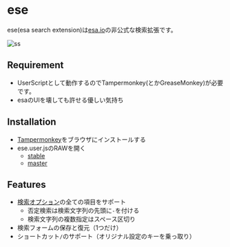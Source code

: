 # ese

ese(esa search extension)は[esa.io](https://esa.io)の非公式な検索拡張です。

![ss](https://github.com/nalabjp/ese/blob/images/ss.gif)

## Requirement

* UserScriptとして動作するのでTampermonkey(とかGreaseMonkey)が必要です。
* esaのUIを壊しても許せる優しい気持ち

## Installation

* [Tampermonkey](http://tampermonkey.net)をブラウザにインストールする
* ese.user.jsのRAWを開く
    * [stable](https://github.com/nalabjp/ese/raw/v1.0.0/ese.user.js)
    * [master](https://github.com/nalabjp/ese/raw/master/ese.user.js)

## Features

* [検索オプション](https://docs.esa.io/posts/104#2-0-0)の全ての項目をサポート
    * 否定検索は検索文字列の先頭に`-`を付ける
    * 検索文字列の複数指定はスペース区切り
* 検索フォームの保存と復元（1つだけ）
* ショートカット`/`のサポート（オリジナル設定のキーを乗っ取り）
